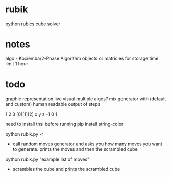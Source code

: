 # rubik
python rubics cube solver


# notes
algo - Kociemba/2-Phase Algorithm
objects or matricies for storage
time limit 1 hour

# todo
graphic representation
live visual
multiple algos?
mix generator with (default and custom)
human readable output of steps

 1  2  3
[0][1][2]
 x  y  z
-1  0  1

need to install thsi before running
pip install string-color

python rubik.py -r
- call random moves generator and asks you how many moves you want to generate. prints the moves and then the scrambled cube

python rubik.py "example list of moves"
- scrambles the cube and prints the scrambled cube
